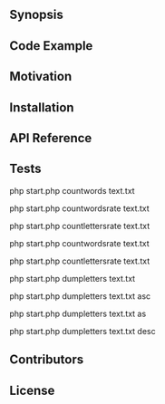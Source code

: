 ## Synopsis


## Code Example


## Motivation


## Installation


## API Reference


## Tests
php start.php countwords text.txt

php start.php countwordsrate text.txt

php start.php countlettersrate text.txt

php start.php countwordsrate text.txt

php start.php countlettersrate text.txt

php start.php dumpletters text.txt

php start.php dumpletters text.txt asc

php start.php dumpletters text.txt as

php start.php dumpletters text.txt desc

## Contributors


## License

